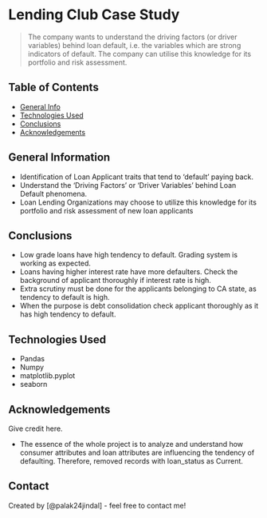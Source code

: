 # Lending Club Case Study
> The company wants to understand the driving factors (or driver variables) behind loan default, i.e. the variables which are strong indicators of default. The company can utilise this knowledge for its portfolio and risk assessment.

## Table of Contents
* [General Info](#general-information)
* [Technologies Used](#technologies-used)
* [Conclusions](#conclusions)
* [Acknowledgements](#acknowledgements)

<!-- You can include any other section that is pertinent to your problem -->

## General Information
- Identification of  Loan Applicant  traits that tend to  ‘default’ paying  back.
- Understand the  ‘Driving Factors’  or ‘Driver  Variables’ behind  Loan Default  phenomena.
- Loan Lending  Organizations  may choose to  utilize this  knowledge for its  portfolio and risk  assessment of  new loan  applicants

## Conclusions
- Low grade loans have high tendency to default.  Grading system is working as expected.
- Loans having higher interest rate have more  defaulters. Check the background of applicant  thoroughly if interest rate is high.
- Extra scrutiny must be done for the applicants  belonging to CA state, as tendency to default is  high.
- When the purpose is debt consolidation check  applicant thoroughly as it has high tendency to  default.


<!-- You don't have to answer all the questions - just the ones relevant to your project. -->


## Technologies Used
- Pandas
- Numpy
- matplotlib.pyplot
- seaborn

<!-- As the libraries versions keep on changing, it is recommended to mention the version of library used in this project -->

## Acknowledgements
Give credit here.
- The essence of the whole project is to analyze and understand how consumer attributes and loan  attributes are influencing the tendency of defaulting. Therefore, removed records with loan_status as Current.


## Contact
Created by [@palak24jindal] - feel free to contact me!


<!-- Optional -->
<!-- ## License -->
<!-- This project is open source and available under the [... License](). -->

<!-- You don't have to include all sections - just the one's relevant to your project -->
